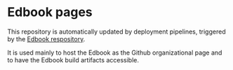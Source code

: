 # Edbook pages

This repository is automatically updated by deployment pipelines, triggered by the [Edbook respository](https://github.com/edbook/haskoli-islands).

It is used mainly to host the Edbook as the Github organizational page and to have the Edbook build artifacts accessible.
